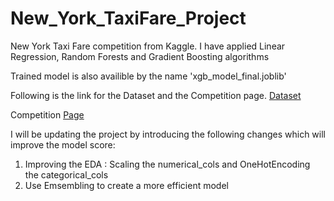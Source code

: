 # New_York_TaxiFare_Project
New York Taxi Fare competition from Kaggle. I have applied Linear Regression,  Random Forests and Gradient Boosting algorithms <br>

Trained model is also availible by the name 'xgb_model_final.joblib' <br>

Following is the link for the Dataset and the Competition page.
[Dataset]([url](https://www.kaggle.com/competitions/new-york-city-taxi-fare-prediction/data))

Competition [Page]([url](https://www.kaggle.com/competitions/new-york-city-taxi-fare-prediction/overview))


I will be updating the project by introducing the following changes which will improve the model score:
1) Improving the EDA : Scaling the numerical_cols and OneHotEncoding the categorical_cols
2) Use Emsembling to create a more efficient model
